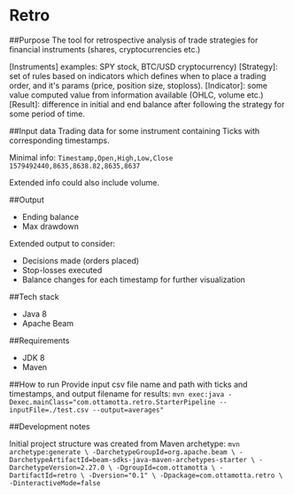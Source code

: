 # Retro

##Purpose
The tool for retrospective analysis of trade strategies for financial instruments (shares, cryptocurrencies etc.)

[Instruments] examples: SPY stock, BTC/USD cryptocurrency)
[Strategy]: set of rules based on indicators which defines when to place a trading order, and it's params (price, position size, stoploss).
[Indicator]: some value computed value from information available (OHLC, volume etc.)
[Result]: difference in initial and end balance after following the strategy for some period of time.

##Input data
Trading data for some instrument containing Ticks with corresponding timestamps.

Minimal info:
`Timestamp,Open,High,Low,Close`
`1579492440,8635,8638.82,8635,8637`

Extended info could also include volume.

##Output
* Ending balance
* Max drawdown

Extended output to consider:
* Decisions made (orders placed) 
* Stop-losses executed
* Balance changes for each timestamp for further visualization

##Tech stack
* Java 8
* Apache Beam

##Requirements
* JDK 8
* Maven

##How to run
Provide input csv file name and path with ticks and timestamps, and output filename for results:
`mvn exec:java -Dexec.mainClass="com.ottamotta.retro.StarterPipeline --inputFile=./test.csv --output=averages"`


##Development notes

Initial project structure was created from Maven archetype:
`
mvn archetype:generate \
-DarchetypeGroupId=org.apache.beam \
-DarchetypeArtifactId=beam-sdks-java-maven-archetypes-starter \
-DarchetypeVersion=2.27.0 \
-DgroupId=com.ottamotta \
-DartifactId=retro \
-Dversion="0.1" \
-Dpackage=com.ottamotta.retro \
-DinteractiveMode=false
`